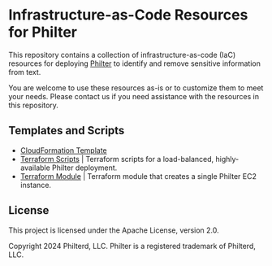 # Infrastructure-as-Code Resources for Philter

This repository contains a collection of infrastructure-as-code (IaC) resources for deploying [Philter](https://www.philterd.io/philter/) to identify and remove sensitive information from text.

You are welcome to use these resources as-is or to customize them to meet your needs. Please contact us if you need assistance with the resources in this repository.

## Templates and Scripts

* [CloudFormation Template](https://github.com/philterd/philter-infrastructure-as-code/tree/master/aws-cloudformation/)
* [Terraform Scripts](https://github.com/philterd/philter-infrastructure-as-code/tree/master/aws-terraform/) | Terraform scripts for a load-balanced, highly-available Philter deployment.
* [Terraform Module](https://github.com/philterd/philter-infrastructure-as-code/tree/master/aws-terraform-module) | Terraform module that creates a single Philter EC2 instance.

## License

This project is licensed under the Apache License, version 2.0.

Copyright 2024 Philterd, LLC.
Philter is a registered trademark of Philterd, LLC.
